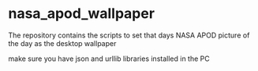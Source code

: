 # nasa_apod_wallpaper
The repository contains the scripts to set that days NASA APOD picture of the day as the desktop wallpaper

make sure you have json and urllib libraries installed in the PC

